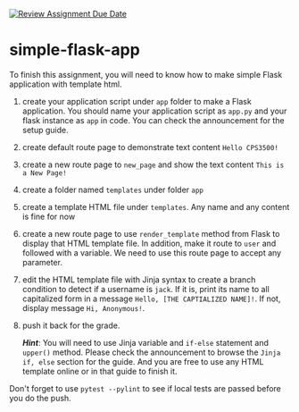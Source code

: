 [![Review Assignment Due Date](https://classroom.github.com/assets/deadline-readme-button-22041afd0340ce965d47ae6ef1cefeee28c7c493a6346c4f15d667ab976d596c.svg)](https://classroom.github.com/a/7AY-yt91)
# simple-flask-app
To finish this assignment, you will need to know how to make simple Flask application with template html.

1. create your application script under `app` folder to make a Flask application. You should name your application script as `app.py` and your flask instance as `app` in code. You can check the announcement for the setup guide. 
2. create default route page to demonstrate text content `Hello CPS3500!`
3. create a new route page to `new_page` and show the text content `This is a New Page!`
4. create a folder named `templates` under folder `app`
5. create a template HTML file under `templates`. Any name and any content is fine for now
6. create a new route page to use `render_template` method from Flask to display that HTML template file. In addition, make it route to `user` and followed with a variable. We need to use this route page to accept any parameter.
7. edit the HTML template file with Jinja syntax to create a branch condition to detect if a username is `jack`. If it is, print its name to all capitalized form in a message `Hello, [THE CAPTIALIZED NAME]!`. If not, display message `Hi, Anonymous!`.
8. push it back for the grade.


   **_Hint_**: You will need to use Jinja variable and `if-else` statement and `upper()` method. Please check the announcement to browse the `Jinja if, else` section for the guide. And you are free to use any HTML template online or in that guide to finish it.


Don't forget to use `pytest --pylint` to see if local tests are passed before you do the push.
